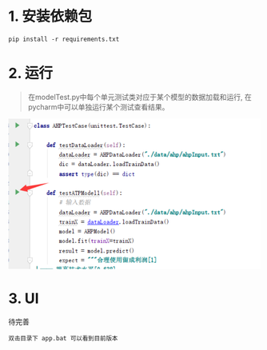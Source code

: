 # 1. 安装依赖包 

```
pip install -r requirements.txt
```

# 2. 运行
> 在modelTest.py中每个单元测试类对应于某个模型的数据加载和运行,
> 在pycharm中可以单独运行某个测试查看结果。

![image-20201225110818279](README.assets/image-20201225110818279.png)

# 3. UI

待完善

```
双击目录下 app.bat 可以看到目前版本
```

